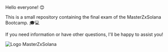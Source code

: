 Hello everyone! 😊 

This is a small repository containing the final exam of the MasterZxSolana Bootcamp. 🎓💻

If you need information or have other questions, I'll be happy to assist you!

![Logo MasterZxSolana](https://github.com/FrancescoZaratti/MasterZxSolana/assets/153545609/2930655c-11f0-4cd8-9b32-18f65834c9ac)
